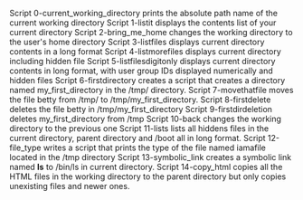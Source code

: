 Script 0-current_working_directory prints the absolute path name of the current working directory
Script 1-listit displays the contents list of your current directory
Script 2-bring_me_home changes the working directory to the user's home directory
Script 3-listfiles displays current directory contents in a long format
Script 4-listmorefiles displays current directory including hidden file
Script 5-listfilesdigitonly displays current directory contents in long format, with user group IDs displayed numerically and hidden files
Script 6-firstdirectory creates a script that creates a directory named my_first_directory in the /tmp/ directory.
Script 7-movethatfile moves the file betty from /tmp/ to /tmp/my_first_directory.
Script 8-firstdelete deletes the file betty in /tmp/my_first_directory
Script 9-firstdirdeletion deletes my_first_directory from /tmp
Script 10-back changes the working directory to the previous one
Script 11-lists lists all hiddens files in the current directory, parent directory and /boot all in long format.
Script 12-file_type writes a script that prints the type of the file named iamafile located in the /tmp directory
Script 13-symbolic_link creates a symbolic link named __ls__ to /bin/ls in current directory.
Script 14-copy_html copies all the HTML files in the working directory to the parent directory but only copies unexisting files and newer ones.
